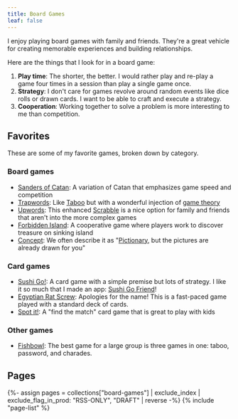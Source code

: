 ```yaml
---
title: Board Games
leaf: false
---
```


I enjoy playing board games with family and friends. They're a great vehicle for
creating memorable experiences and building relationships.

Here are the things that I look for in a board game:

1. **Play time**: The shorter, the better. I would rather play and re-play a
   game four times in a session than play a single game once.
2. **Strategy**: I don't care for games revolve around random events like dice
   rolls or drawn cards. I want to be able to craft and execute a strategy.
3. **Cooperation**: Working together to solve a problem is more interesting to
   me than competition.

## Favorites

These are some of my favorite games, broken down by category.

### Board games

- [Sanders of Catan](/board-games/sanders-of-catan): A variation of Catan that
  emphasizes game speed and competition
- [Trapwords](https://boardgamegeek.com/boardgame/257527/trapwords): Like
  [Taboo](https://boardgamegeek.com/boardgame/1111/taboo) but with a wonderful
  injection of [game theory](https://en.wikipedia.org/wiki/Game_theory)
- [Upwords](https://boardgamegeek.com/boardgame/1515/upwords): This enhanced
  [Scrabble](https://boardgamegeek.com/boardgame/320/scrabble) is a nice option
  for family and friends that aren't into the more complex games
- [Forbidden Island](https://boardgamegeek.com/boardgame/65244/forbidden-island):
  A cooperative game where players work to discover treasure on sinking island
- [Concept](https://boardgamegeek.com/boardgame/147151/concept): We often
  describe it as
  "[Pictionary](https://boardgamegeek.com/boardgame/2281/pictionary), but the
  pictures are already drawn for you"

### Card games

- [Sushi Go!](https://boardgamegeek.com/boardgame/133473/sushi-go): A card game
  with a simple premise but lots of strategy. I like it so much that I made an
  app: [Sushi Go Friend](https://sushigofriend.netlify.app/)!
- [Egyptian Rat Screw](https://en.wikipedia.org/wiki/Egyptian_Ratscrew):
  Apologies for the name! This is a fast-paced game played with a standard deck
  of cards.
- [Spot it!](https://boardgamegeek.com/boardgame/63268/spot-it): A "find the
  match" card game that is great to play with kids

### Other games

- [Fishbowl](https://fishbowl-game.com/): The best game for a large group is
  three games in one: taboo, password, and charades.

## Pages

{%- assign pages = collections["board-games"] | exclude_index | exclude_flag_in_prod: "RSS-ONLY", "DRAFT" | reverse -%}
{% include "page-list" %}
